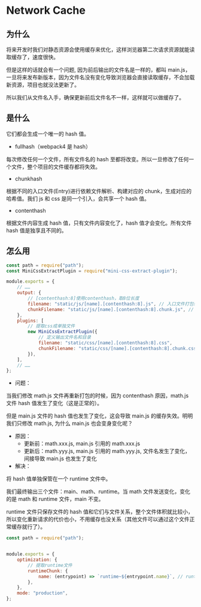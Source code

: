 # Network Cache

## 为什么

将来开发时我们对静态资源会使用缓存来优化，这样浏览器第二次请求资源就能读取缓存了，速度很快。

但是这样的话就会有一个问题, 因为前后输出的文件名是一样的，都叫 main.js，一旦将来发布新版本，因为文件名没有变化导致浏览器会直接读取缓存，不会加载新资源，项目也就没法更新了。

所以我们从文件名入手，确保更新前后文件名不一样，这样就可以做缓存了。

## 是什么

它们都会生成一个唯一的 hash 值。

* fullhash（webpack4 是 hash）

每次修改任何一个文件，所有文件名的 hash 至都将改变。所以一旦修改了任何一个文件，整个项目的文件缓存都将失效。

* chunkhash

根据不同的入口文件(Entry)进行依赖文件解析、构建对应的 chunk，生成对应的哈希值。我们 js 和 css 是同一个引入，会共享一个 hash 值。

* contenthash

根据文件内容生成 hash 值，只有文件内容变化了，hash 值才会变化。所有文件 hash 值是独享且不同的。

## 怎么用

```javascript
const path = require("path");
const MiniCssExtractPlugin = require("mini-css-extract-plugin");

module.exports = {
    // ……
    output: {
        // [contenthash:8]使用contenthash，取8位长度
        filename: "static/js/[name].[contenthash:8].js", // 入口文件打包输出资源命名方式
        chunkFilename: "static/js/[name].[contenthash:8].chunk.js", // 动态导入输出资源命名方式
    },
    plugins: [
        // 提取css成单独文件
        new MiniCssExtractPlugin({
            // 定义输出文件名和目录
            filename: "static/css/[name].[contenthash:8].css",
            chunkFilename: "static/css/[name].[contenthash:8].chunk.css",
        }),
    ],
    // ……
};
```

* 问题：

当我们修改 math.js 文件再重新打包的时候，因为 contenthash 原因，math.js 文件 hash 值发生了变化（这是正常的）。

但是 main.js 文件的 hash 值也发生了变化，这会导致 main.js 的缓存失效。明明我们只修改 math.js, 为什么 main.js 也会变身变化呢？

* 原因：
  + 更新前：math.xxx.js, main.js 引用的 math.xxx.js
  + 更新后：math.yyy.js, main.js 引用的 math.yyy.js, 文件名发生了变化，间接导致 main.js 也发生了变化
* 解决：

将 hash 值单独保管在一个 runtime 文件中。

我们最终输出三个文件：main、math、runtime。当 math 文件发送变化，变化的是 math 和 runtime 文件，main 不变。

runtime 文件只保存文件的 hash 值和它们与文件关系，整个文件体积就比较小，所以变化重新请求的代价也小，不用缓存也没关系（其他文件可以通过这个文件正常缓存就行了）。

```javascript
const path = require("path");


module.exports = {
    optimization: {
        // 提取runtime文件
        runtimeChunk: {
            name: (entrypoint) => `runtime~${entrypoint.name}`, // runtime文件命名规则
        },
    },
    mode: "production",
};
```
